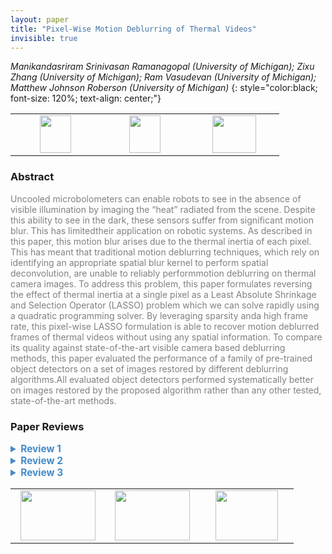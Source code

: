 ```yaml
---
layout: paper
title: "Pixel-Wise Motion Deblurring of Thermal Videos"
invisible: true
---
```

*Manikandasriram Srinivasan Ramanagopal (University of Michigan); Zixu Zhang (University of Michigan); Ram Vasudevan (University of Michigan); Matthew Johnson Roberson (University of Michigan)*
{: style="color:black; font-size: 120%; text-align: center;"}

<table width="30%"> <tr>
<td style="width: 20%; text-align: center;"><a href="http://www.roboticsproceedings.org/rss16/p022.pdf"><img src="{{ site.baseurl }}/images/paper_link.png"
width = "50"  height = "60"/> </a> </td>

<td style="width: 20%; text-align: center;"><a href="https://fcav.engin.umich.edu/papers/pixelwise-deblurring"><img src="{{ site.baseurl }}/images/website_link.png"
width = "50"  height = "60"/> </a> </td>

<td style="width: 20%; text-align: center;"><a href="nan"><img src="{{ site.baseurl }}/images/pheedloop_link.png"
width = "70"  height = "60"/> </a> </td>

</tr></table>

### Abstract
<html><p style="color:gray; font-size: 100%; text-align: justified;">
Uncooled microbolometers can enable robots to see in the absence of visible illumination by imaging the “heat” radiated from the scene. Despite this ability to see in the dark, these sensors suffer from significant motion blur. This has limitedtheir application on robotic systems. As described in this paper, this motion blur arises due to the thermal inertia of each pixel. This has meant that traditional motion deblurring techniques, which rely on identifying an appropriate spatial blur kernel to perform spatial deconvolution, are unable to reliably performmotion deblurring on thermal camera images. To address this problem, this paper formulates reversing the effect of thermal inertia at a single pixel as a Least Absolute Shrinkage and Selection Operator (LASSO) problem which we can solve rapidly using a quadratic programming solver. By leveraging sparsity anda high frame rate, this pixel-wise LASSO formulation is able to recover motion deblurred frames of thermal videos without using any spatial information. To compare its quality against state-of-the-art visible camera based deblurring methods, this paper evaluated the performance of a family of pre-trained object detectors on a set of images restored by different deblurring algorithms.All evaluated object detectors performed systematically better on images restored by the proposed algorithm rather than any other tested, state-of-the-art methods.
</p></html>

### Paper Reviews
<details><summary style="font-size:110%; color:#438BCA; cursor: pointer;"><b> Review 1</b></summary>
<p style="color:gray; font-size: 100%; text-align: justified; white-space: pre-line">
The paper makes a significant novel contribution in my opinion; it is well-written and well-presented, and the maths is consistent. There are some minor comments below to improve the latter. I don’t have major criticism, but I wanted to point out the use of the term hysteresis: I am not convinced that hysteresis is the right term to describe the main phenomenon underlying the blur in thermal images... How about "thermal inertia" or the like? See for instance https://en.wikipedia.org/wiki/Hysteresis . To quote: “…where there are different values of one variable depending on the direction of change of another variable…” and: “Systems with hysteresis are nonlinear, and can be mathematically challenging to model”. All of these characteristics of hysteresis are decisively not the case here. I don’t want to appear as a nit-picker, but I think this will be a core reference for the thermal deblurring papers to come, which makes correct use of terminology all the more essential.

Here are some smaller points for improvement:
- Please introduce the LASSO acronym in the abstract.
- substrate -> substrate
- Please define the indicator function in (12).
- Eqn. (12): it would be good to say that this is simply a piece-wise constant signal with K_n equal-length intervals already here to give the reader easier access to the maths employed and the intuition behind it.
</p> </details>

<details><summary style="font-size:110%; color:#438BCA; cursor: pointer;"><b> Review 2</b></summary>
<p style="color:gray; font-size: 100%; text-align: justified; white-space: pre-line">
The paper is well written, original and with a clear theoretical contribution that translates into significant results.
Experiments compare the proposed method against five deblurring methods in the state of the art, including learning-based methods, and the proposed method outperforms them in the metrics utilized: visual quality and the output of an object detector.

Other comments:
- Some symbols are not always explained. Example: function II(x) in Eq (12) or (14b) is not introduced
- The absence of ground truth is not desirable. It would be beneficial to try to devise and use image quality metrics for thermal cameras, similar in spirit to the ones developed for natural images (SSIM, etc.). Relying on the results of a pre-trained object detector to justify that the method is better is not the most satisfying approach.
- There is a gap in the content of the text at the end of Section 1, when the organization of the paper is introduced.
- "...every A satisfying (11) ..." -> strictly speaking A does not appear in (11). Maybe the authors refer to another equation, such as (16)-(17). This reference to "A satisfying (11)" appears also in  Section IV.
- It is difficult to see the 11 ms in Fig. 3.
- In the conclusion, the last sentence about "the blur in thermal cameras can be explained by a fixed kernel that can be estimated..." needs to be revised, since it is not illustrated in the paper: Sections 3 and 4 do not talk about the kernel, and Section 5 does not plot any kernel. So, what kernel are the authors referring to?
- References need to be revised: the acronyms are not capitalized and sometimes the publication venue is missing [32].

Suggestions:
- Section 1 could be split into introduction (& contributions) and the related work.
- I think it would be nice to mention in the introduction that the linear system of equations arises from discretizing at high rate a differential equation that models the thermal image formation process.
- The introduction of the method in Eq. (12) could benefit from using an easier to follow description, such as "we consider the class of signals given by piecewise constant functions...". This appears much later in the text (Assumption 1). I also suggest to include the clarification in Folland's book: that the chosen class of functions is dense in L1 in the L1 metric. I think it makes it easier to follow.
- Why not use (continuous) piecewise linear functions for a better approximation?
- Please include units whenever possible, e.g., standard deviation 0.5 (Celsius?).
- It would be nice to show some sensitivity analysis, to show how the algorithm behaves as its main parameter are changed.

</p> </details>

<details><summary style="font-size:110%; color:#438BCA; cursor: pointer;"><b> Review 3</b></summary>
<p style="color:gray; font-size: 100%; text-align: justified; white-space: pre-line">
The paper is well reasoned and presents an interesting approach to forming and solving the linear set of equations to deblur microbolometer images using temporal filtering.  I have a few points that would greatly improve the readability and connection to time series analysis.

1) Hysteresis is used incorrectly throughout the paper, and should be removed.  The authors are not modeling hysteresis in any way, but instead simple transient response of the pixel sensor. This is highly confusing and unnecessary, just replace hysteresis with transient response everywhere.  

2) It should be noted that the dataset is using static cameras with moving objects, and that the background, a large proportion of the image in all scenes presented, is at steady state such that no deblurring is required.  This is why the sparsity arguments work, and makes the method extremely time-consuming and problematic for the stated application of robotics.  If every pixel in the image is affected by transients, does the problem become overly computationally complex?

3.  It is clear that both temporal and spatial effects should be corrupting each pixel, as the underlying signal from a motion blurred pixel is driven by the source at each timestep, and that source moves to an adjacent pixel at the next time step.  The authors conclusions should be that the temporal effect outweighs the spatial effect, not that their model is correct.  As such, it seems the authors overstate their conclusions in the intro and results, and more performance improvement may be possible if a spatial regularization was also included in solving the resulting source intensity problem over the image.

4) Finally, the authors over-complicate the presentation of multiple standard components in their formulation, choosing to derive or define without connecting to well established methods in signal processing and linear systems.  For example, Equation 2 is simply a particular form of numerical integration (ZOH), which could easily be done any number of ways. 
</p> </details>

<table width="100%"><tr><td style="width: 30%; text-align: center;"><a href="{{ site.baseurl }}/program/papers/21"> <img src="{{ site.baseurl }}/images/previous_icon.png" width = "120"  height = "80"/> </a> </td>

<td style="width: 30%; text-align: center;"><a href="{{ site.baseurl }}/program/papers"> <img src="{{ site.baseurl }}/images/overview_icon.png" width = "120"  height = "80"/> </a> </td> 

<td style="width: 30%; text-align: center;"><a href="{{ site.baseurl }}/program/papers/23"> <img src="{{ site.baseurl }}/images/next_icon.png" width = "100"  height = "80"/> </a> </td> 

</tr></table>

